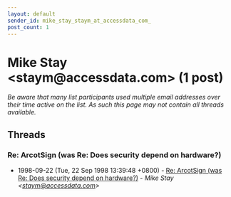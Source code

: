 ```yaml
---
layout: default
sender_id: mike_stay_staym_at_accessdata_com_
post_count: 1
---
```


# Mike Stay <staym<span>@</span>accessdata.com> (1 post)

_Be aware that many list participants used multiple email addresses over their time active on the list. As such this page may not contain all threads available._

## Threads

### Re: ArcotSign (was Re: Does security depend on hardware?)
+ 1998-09-22 (Tue, 22 Sep 1998 13:39:48 +0800) - [Re: ArcotSign (was Re: Does security depend on hardware?)](/archive/1998/09/d4380d1280f8c5db9a35cafea2fe763d031c1f59e0b0383e71a28b8c9ee98725) - _Mike Stay \<staym@accessdata.com\>_

